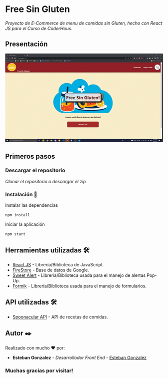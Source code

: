 # Free Sin Gluten

_Proyecto de E-Commerce de menu de comidas sin Gluten, hecho con React JS para el Curso de CoderHous._

## Presentación

<img src="https://github.com/MrEsteban1/Free_sin_gluten/blob/master/presentacion.gif">

## Primeros pasos

### Descargar el repositorio

_Clonar el repositorio o descargar el zip_

### Instalación 🔧

Instalar las dependencias

```
npm install
```

Iniciar la aplicación

```
npm start
```

## Herramientas utilizadas 🛠️

- [React JS](https://es.reactjs.org/) - Librería/Biblioteca de JavaScript.
- [FireStore](https://firebase.google.com/docs/firestore) - Base de datos de Google.
- [Sweet Alert](https://sweetalert.js.org/guides/) - Librería/Biblioteca usada para el manejo de alertas Pop-Up.
- [Formik](https://formik.org/) - Librería/Biblioteca usada para el manejo de formularios.

## API utilizadas 🛠️

- [Spoonacular API](https://spoonacular.com/food-api) - API de recetas de comidas.

## Autor ✒️

Realizado con mucho ❤️ por:

- **Esteban Gonzalez** - _Desarrollador Front End_ - [Esteban Gonzalez](https://github.com/MrEsteban1/)

### Muchas gracias por visitar!

```

```
